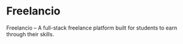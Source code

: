 # Freelancio
Freelancio – A full-stack freelance platform built for students to earn through their skills.
